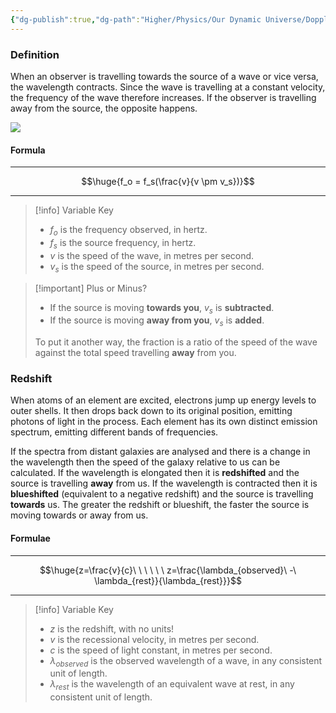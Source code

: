 ```yaml
---
{"dg-publish":true,"dg-path":"Higher/Physics/Our Dynamic Universe/Doppler Effect.md","dg-permalink":"physics/doppler-effect","permalink":"/physics/doppler-effect/","created":"","updated":""}
---
```



### Definition

When an observer is travelling towards the source of a wave or vice versa, the wavelength contracts. Since the wave is travelling at a constant velocity, the frequency of the wave therefore increases. If the observer is travelling away from the source, the opposite happens.

![](https://imagine.gsfc.nasa.gov/features/yba/M31_velocity/spectrum/images/doppler_shift_light.png)

#### Formula

---

$$\huge{f_o = f_s(\frac{v}{v \pm v_s})}$$

---

> [!info] Variable Key
> 
> - $f_o$ is the frequency observed, in hertz.
> - $f_s$ is the source frequency, in hertz.
> - $v$ is the speed of the wave, in metres per second.
> - $v_s$ is the speed of the source, in metres per second.

> [!important] Plus or Minus?
> - If the source is moving **towards you**, $v_s$ is **subtracted**.
> - If the source is moving **away from you**, $v_s$ is **added**.
> 
> To put it another way, the fraction is a ratio of the speed of the wave against the total speed travelling **away** from you.

### Redshift
When atoms of an element are excited, electrons jump up energy levels to outer shells. It then drops back down to its original position, emitting photons of light in the process. Each element has its own distinct emission spectrum, emitting different bands of frequencies.

If the spectra from distant galaxies are analysed and there is a change in the wavelength then the speed of the galaxy relative to us can be calculated. If the wavelength is elongated then it is **redshifted** and the source is travelling **away** from us. If the wavelength is contracted then it is **blueshifted** (equivalent to a negative redshift) and the source is travelling **towards** us. The greater the redshift or blueshift, the faster the source is moving towards or away from us.

#### Formulae

---

$$\huge{z=\frac{v}{c}\ \ \ \ \ \ z=\frac{\lambda_{observed}\ -\ \lambda_{rest}}{\lambda_{rest}}}$$

---

> [!info] Variable Key
> 
> - $z$ is the redshift, with no units!
> - $v$ is the recessional velocity, in metres per second.
> - $c$ is the speed of light constant, in metres per second.
> - $\lambda_{observed}$ is the observed wavelength of a wave, in any consistent unit of length.
> - $\lambda_{rest}$ is the wavelength of an equivalent wave at rest, in any consistent unit of length.
